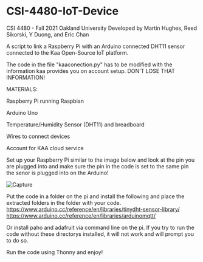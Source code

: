 # CSI-4480-IoT-Device
CSI 4480 - Fall 2021 Oakland University
Developed by Martin Hughes, Reed Sikorski, Y Duong, and Eric Chan

A script to link a Raspberry Pi with an Arduino connected DHT11 sensor connected to the Kaa Open-Source IoT platform.

The code in the file "kaaconection.py" has to be modified with the information kaa provides you on account setup. DON'T LOSE THAT INFORMATION!

MATERIALS:

Raspberry Pi running Raspbian

Arduino Uno

Temperature/Humidity Sensor (DHT11) and breadboard

Wires to connect devices

Account for KAA cloud service 



Set up your Raspberry Pi similar to the image below and look at the pin you are plugged into and make sure the pin in the code is set to the same pin the senor is plugged into on the Arduino!

![Capture](https://user-images.githubusercontent.com/60445081/144125723-61af448d-efb9-4274-8f15-ed3a1010cd87.PNG)

Put the code in a folder on the pi and install the following and place the extracted folders in the folder with your code. 
https://www.arduino.cc/reference/en/libraries/tinydht-sensor-library/
https://www.arduino.cc/reference/en/libraries/arduinomqtt/

Or install paho and adafruit via command line on the pi. If you try to run the code without these directorys installed, it will not work and will prompt you to do so.


Run the code using Thonny and enjoy!
